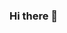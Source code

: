 ### Hi there 👋

<!--
**ankit4497/ankit4497** is a ✨ _special_ ✨ repository because its `README.md` (this file) appears on your GitHub profile.

Here are some ideas to get you started:

- 🔭 I’m currently working on project based on mern stack.
- 🌱 I’m currently learning advanced JavaScript
- 💬 Ask me about related JavaScript
- 📫 How to reach me: mail me on panchalankit04041997@outlook.com
-->
